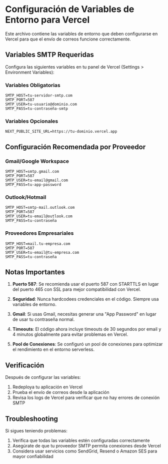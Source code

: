 # Configuración de Variables de Entorno para Vercel

Este archivo contiene las variables de entorno que deben configurarse en Vercel para que el envío de correos funcione correctamente.

## Variables SMTP Requeridas

Configura las siguientes variables en tu panel de Vercel (Settings > Environment Variables):

### Variables Obligatorias

```
SMTP_HOST=tu-servidor-smtp.com
SMTP_PORT=587
SMTP_USER=tu-usuario@dominio.com
SMTP_PASS=tu-contraseña-smtp
```

### Variables Opcionales

```
NEXT_PUBLIC_SITE_URL=https://tu-dominio.vercel.app
```

## Configuración Recomendada por Proveedor

### Gmail/Google Workspace
```
SMTP_HOST=smtp.gmail.com
SMTP_PORT=587
SMTP_USER=tu-email@gmail.com
SMTP_PASS=tu-app-password
```

### Outlook/Hotmail
```
SMTP_HOST=smtp-mail.outlook.com
SMTP_PORT=587
SMTP_USER=tu-email@outlook.com
SMTP_PASS=tu-contraseña
```

### Proveedores Empresariales
```
SMTP_HOST=mail.tu-empresa.com
SMTP_PORT=587
SMTP_USER=tu-email@tu-empresa.com
SMTP_PASS=tu-contraseña
```

## Notas Importantes

1. **Puerto 587**: Se recomienda usar el puerto 587 con STARTTLS en lugar del puerto 465 con SSL para mejor compatibilidad con Vercel.

2. **Seguridad**: Nunca hardcodees credenciales en el código. Siempre usa variables de entorno.

3. **Gmail**: Si usas Gmail, necesitas generar una "App Password" en lugar de usar tu contraseña normal.

4. **Timeouts**: El código ahora incluye timeouts de 30 segundos por email y 4 minutos globalmente para evitar problemas en Vercel.

5. **Pool de Conexiones**: Se configuró un pool de conexiones para optimizar el rendimiento en el entorno serverless.

## Verificación

Después de configurar las variables:

1. Redeploya tu aplicación en Vercel
2. Prueba el envío de correos desde la aplicación
3. Revisa los logs de Vercel para verificar que no hay errores de conexión SMTP

## Troubleshooting

Si sigues teniendo problemas:

1. Verifica que todas las variables estén configuradas correctamente
2. Asegúrate de que tu proveedor SMTP permita conexiones desde Vercel
3. Considera usar servicios como SendGrid, Resend o Amazon SES para mayor confiabilidad
